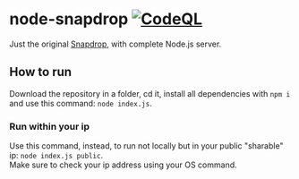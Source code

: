 # node-snapdrop [![CodeQL](https://github.com/Bellisario/node-snapdrop/actions/workflows/codeql-analysis.yml/badge.svg)](https://github.com/Bellisario/node-snapdrop/actions/workflows/codeql-analysis.yml)
Just the original [Snapdrop](https://github.com/RobinLinus/Snapdrop), with complete Node.js server.

## How to run
Download the repository in a folder, cd it, install all dependencies with `npm i` and use this command: `node index.js`.
### Run within your ip
Use this command, instead, to run not locally but in your public "sharable" ip: `node index.js public`.\
Make sure to check your ip address using your OS command.
